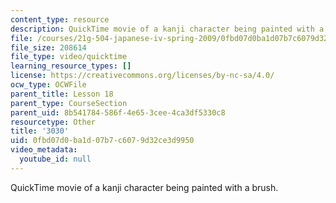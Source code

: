 ```yaml
---
content_type: resource
description: QuickTime movie of a kanji character being painted with a brush.
file: /courses/21g-504-japanese-iv-spring-2009/0fbd07d0ba1d07b7c6079d32ce3d9950_3030.mov
file_size: 208614
file_type: video/quicktime
learning_resource_types: []
license: https://creativecommons.org/licenses/by-nc-sa/4.0/
ocw_type: OCWFile
parent_title: Lesson 18
parent_type: CourseSection
parent_uid: 8b541784-586f-4e65-3cee-4ca3df5330c8
resourcetype: Other
title: '3030'
uid: 0fbd07d0-ba1d-07b7-c607-9d32ce3d9950
video_metadata:
  youtube_id: null
---
```

QuickTime movie of a kanji character being painted with a brush.